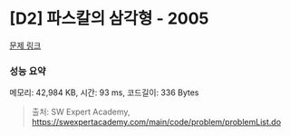 # [D2] 파스칼의 삼각형 - 2005 

[문제 링크](https://swexpertacademy.com/main/code/problem/problemDetail.do?contestProbId=AV5P0-h6Ak4DFAUq) 

### 성능 요약

메모리: 42,984 KB, 시간: 93 ms, 코드길이: 336 Bytes



> 출처: SW Expert Academy, https://swexpertacademy.com/main/code/problem/problemList.do